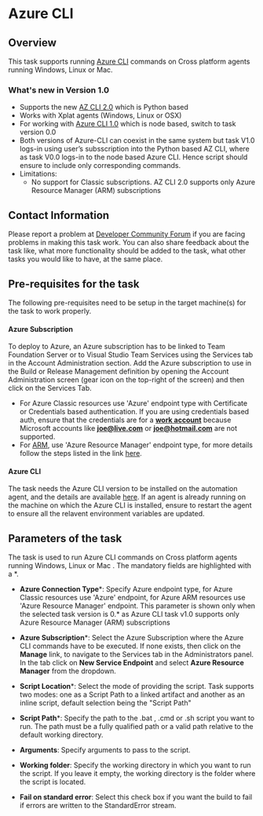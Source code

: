 # Azure CLI
 
## Overview
This task supports running [Azure CLI](https://docs.microsoft.com/en-us/cli/azure/overview) commands on Cross platform agents running Windows, Linux or Mac. 

### What's new in Version 1.0
- Supports the new [AZ CLI 2.0](https://docs.microsoft.com/en-us/cli/azure/overview) which is Python based
- Works with Xplat agents  (Windows, Linux or OSX)
- For working with [Azure CLI 1.0](https://docs.microsoft.com/en-us/azure/cli-install-nodejs) which is node based, switch to task version 0.0
- Both versions of Azure-CLI can coexist in the same system but task V1.0 logs-in using user’s subsscription into the Python based AZ CLI, where as task V0.0 logs-in to the node based Azure CLI. Hence script should ensure to include only corresponding commands.
- Limitations:
	- No support for Classic subscriptions. AZ CLI 2.0 supports only Azure Resource Manager (ARM) subscriptions

## Contact Information
Please report a problem at [Developer Community Forum](https://developercommunity.visualstudio.com/spaces/21/index.html) if you are facing problems in making this task work.  You can also share feedback about the task like, what more functionality should be added to the task, what other tasks you would like to have, at the same place.
 
## Pre-requisites for the task
The following pre-requisites need to be setup in the target machine(s) for the task to work properly.
 
#### **Azure Subscription**
To deploy to Azure, an Azure subscription has to be linked to Team Foundation Server or to Visual Studio Team Services using the Services tab in the Account Administration section. Add the Azure subscription to use in the Build or Release Management definition by opening the Account Administration screen (gear icon on the top-right of the screen) and then click on the Services Tab. 
- For Azure Classic resources use 'Azure' endpoint type with Certificate or Credentials based authentication. If you are using credentials based auth, ensure that the credentials are for a [**work account**](https://azure.microsoft.com/en-in/pricing/member-offers/msdn-benefits-details/work-accounts-faq/) because Microsoft accounts like [**joe@live.com**](https://github.com/Microsoft/vsts-tasks/blob/master/Tasks/DeployAzureResourceGroup) or [**joe@hotmail.com**](https://github.com/Microsoft/vsts-tasks/blob/master/Tasks/DeployAzureResourceGroup) are not supported. 
- For [ARM](https://azure.microsoft.com/en-in/documentation/articles/resource-group-overview/), use 'Azure Resource Manager' endpoint type, for more details follow the steps listed in the link [here](https://go.microsoft.com/fwlink/?LinkID=623000&clcid=0x409).
#### **Azure CLI**
The task needs the Azure CLI version to be installed on the automation agent, and the details are available [here](https://azure.microsoft.com/en-us/documentation/articles/xplat-cli-install/). 
If an agent is already running on the machine on which the Azure CLI is installed, ensure to restart the agent to ensure all the relavent environment variables are updated.
 
## Parameters of the task
The task is used to run Azure CLI commands on Cross platform agents running Windows, Linux or Mac . The mandatory fields are highlighted with a *.
 
* **Azure Connection Type**\*: Specify Azure endpoint type, for Azure Classic resources use 'Azure' endpoint, for Azure ARM resources use 'Azure Resource Manager' endpoint. This parameter is shown only when the selected task version is 0.* as Azure CLI task v1.0 supports only Azure Resource Manager (ARM) subscriptions

* **Azure Subscription**\*: Select the Azure Subscription where the Azure CLI commands have to be executed. If none exists, then click on the **Manage** link, to navigate to the Services tab in the Administrators panel. In the tab click on **New Service Endpoint** and select **Azure Resource Manager** from the dropdown.
 
* **Script Location**\*: Select the mode of providing the script. Task supports two modes: one as a Script Path to a linked artifact and another as an inline script, default selection being the "Script Path" 
 
* **Script Path**\*: Specify the path to the .bat , .cmd or .sh script you want to run. The path must be a fully qualified path or a valid path relative to the default working directory.
 
* **Arguments**: Specify arguments to pass to the script.

* **Working folder**: Specify the working directory in which you want to run the script. If you leave it empty, the working directory is the folder where the script is located. 
 
* **Fail on standard error**: Select this check box if you want the build to fail if errors are written to the StandardError stream.
